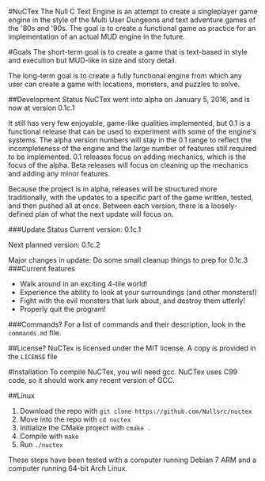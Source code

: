 #NuCTex
The Null C Text Engine is an attempt to create a singleplayer game engine in the
style of the Multi User Dungeons and text adventure games of the '80s and '90s.
The goal is to create a functional game as practice for an implementation of an
actual MUD engine in the future.

#Goals
The short-term goal is to create a game that is text-based in style and
execution but MUD-like in size and story detail.

The long-term goal is to create a fully functional engine from which any user
can create a game with locations, monsters, and puzzles to solve.

##Development Status
NuCTex went into alpha on January 5, 2016, and is now at version 0.1c.1

It still has very few enjoyable, game-like qualities implemented, but 0.1 is a
functional release that can be used to experiment with some of the engine's
systems. The alpha version numbers will stay in the 0.1 range to reflect the
incompleteness of the engine and the large number of features still required to
be implemented. 0.1 releases focus on adding mechanics, which is the focus of
the alpha. Beta releases will focus on cleaning up the mechanics and adding any
minor features.

Because the project is in alpha, releases will be structured more traditionally,
with the updates to a specific part of the game written, tested, and then pushed
all at once. Between each version, there is a loosely-defined plan of what the
next update will focus on.

###Update Status
Current version: 0.1c.1

Next planned version: 0.1c.2

Major changes in update: Do some small cleanup things to prep for 0.1c.3
###Current features
* Walk around in an exciting 4-tile world!
* Experience the ability to look at your surroundings (and other monsters!)
* Fight with the evil monsters that lurk about, and destroy them utterly!
* Properly quit the program!

###Commands?
For a list of commands and their description, look in the `commands.md` file.

##License?
NuCTex is licensed under the MIT license. A copy is provided in the `LICENSE`
file

#Installation
To compile NuCTex, you will need gcc. NuCTex uses C99 code, so it should work
any recent version of GCC.

##Linux
1. Download the repo with `git clone https://github.com/Nullsrc/nuctex`
2. Move into the repo with `cd nuctex`
3. Initialize the CMake project with `cmake .`
4. Compile with `make`
5. Run `./nuctex`

These steps have been tested with a computer running Debian 7 ARM and a computer
running 64-bit Arch Linux.
